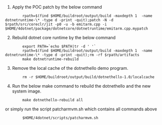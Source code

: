 1. Apply the POC patch by the below command
~~~
        rpath=$(find $HOME/buildroot/output/build -maxdepth 1  -name dotnetruntime-\* -type d -print -quit);patch -N -d $rpath/src/coreclr/jit -p0 -u -b emitarm.cpp -i $HOME/4dotnet/package/dotnetcore/dotnetruntime/emitarm.cpp.mypatch
~~~
2. Rebuild dotnet core runtime by the below command
~~~
        export PATH=`echo $PATH|tr -d ' '`
        rpath=$(find $HOME/buildroot/output/build -maxdepth 1  -name dotnetruntime-\* -type d -print -quit);rm -rf $rpath/artifacts
        make dotnetruntime-rebuild
~~~ 
3. Remove the local cache of the dotnethello demo program.
~~~
        rm -r $HOME/buildroot/output/build/dotnethello-1.0/localcache
~~~
4. Run the below make command to rebuild the dotnethello and the new system image. 
~~~
        make dotnethello-rebuild all
~~~
  
or simply run the script patcharmvm.sh which contains all commands above
~~~
        $HOME/4dotnet/scripts/patcharmvm.sh
~~~